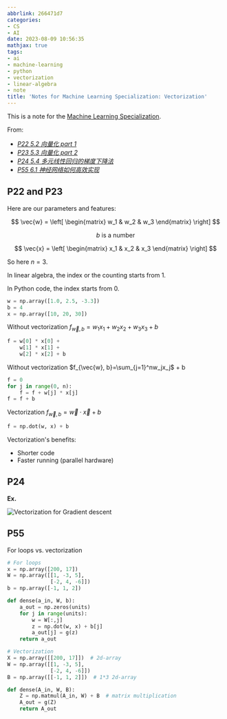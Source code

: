 ```yaml
---
abbrlink: 266471d7
categories:
- CS
- AI
date: 2023-08-09 10:56:35
mathjax: true
tags:
- ai
- machine-learning
- python
- vectorization
- linear-algebra
- note
title: 'Notes for Machine Learning Specialization: Vectorization'
---
```


This is a note for the [Machine Learning Specialization](https://www.coursera.org/specializations/machine-learning-introduction).

<!--more-->

From:

- _[P22 5.2 向量化 part 1](https://www.bilibili.com/video/BV19B4y1W76i?p=22)_
- _[P23 5.3 向量化 part 2](https://www.bilibili.com/video/BV19B4y1W76i?p=23)_
- _[P24 5.4 多元线性回归的梯度下降法](https://www.bilibili.com/video/BV19B4y1W76i?p=24)_
- _[P55 6.1 神经网络如何高效实现](https://www.bilibili.com/video/BV19B4y1W76i?p=55)_

## P22 and P23

Here are our parameters and features:

$$
\vec{w} =
\left[
\begin{matrix}
w_1 & w_2 & w_3
\end{matrix}
\right]
$$

$$
b \text{ is a number}
$$

$$
\vec{x} =
\left[
\begin{matrix}
x_1 & x_2 & x_3
\end{matrix}
\right]
$$

So here $n=3$.

In linear algebra, the index or the counting starts from 1.

In Python code, the index starts from 0.

```python
w = np.array([1.0, 2.5, -3.3])
b = 4
x = np.array([10, 20, 30])
```

Without vectorization $f_{\vec{w}, b}=w_1x_1+w_2x_2+w_3x_3+b$

```python
f = w[0] * x[0] +
    w[1] * x[1] +
    w[2] * x[2] + b
```

Without vectorization $f_{\vec{w}, b}=\sum_{j=1}^nw_jx_j$ + b

```python
f = 0
for j in range(0, n):
    f = f + w[j] * x[j]
f = f + b
```

Vectorization $f_{\vec{w}, b}=\vec{w}\cdot\vec{x} + b$

```python
f = np.dot(w, x) + b
```

Vectorization's benefits:

- Shorter code
- Faster running (parallel hardware)

## P24

**Ex.**

![Vectorization for Gradient descent](https://webp.blocklune.cc/blog-imgs/cs/ai/notes-for-machine-learning-specialization-vectorization/1.png)

## P55

For loops vs. vectorization

```python
# For loops
x = np.array([200, 17])
W = np.array([[1, -3, 5],
              [-2, 4, -6]])
b = np.array([-1, 1, 2])

def dense(a_in, W, b):
    a_out = np.zeros(units)
    for j in range(units):
        w = W[:,j]
        z = np.dot(w, x) + b[j]
        a_out[j] = g(z)
    return a_out
```

```python
# Vectorization
X = np.array([[200, 17]])  # 2d-array
W = np.array([[1, -3, 5],
              [-2, 4, -6]])
B = np.array([[-1, 1, 2]])  # 1*3 2d-array

def dense(A_in, W, B):
    Z = np.matmul(A_in, W) + B  # matrix multiplication
    A_out = g(Z)
    return A_out
```
